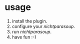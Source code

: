 # usage 

1. install the plugin. 
1. configure your _nichtparasoup_.
1. run _nichtparasoup_.
1. have fun :-)
